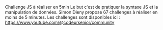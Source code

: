 Challenge JS à réaliser en 5min
Le but c'est de pratiquer la syntaxe JS et la manipulation de données.
Simon Dieny propose 67 challenges à réaliser en moins de 5 minutes.
Les challenges sont disponibles ici : https://www.youtube.com/@codeursenior/community
